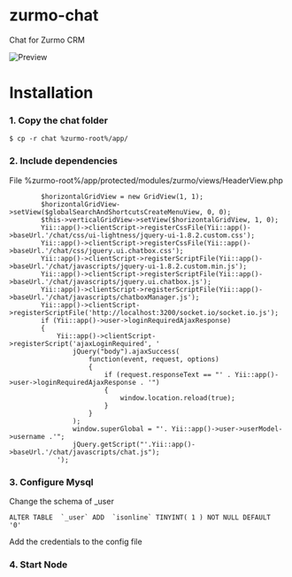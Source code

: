 zurmo-chat
==========

Chat for Zurmo CRM

![Preview](https://raw.github.com/cortezcristian/zurmo-chat/develop/preview/preview2013-06-08-statuses.png)


# Installation

### 1. Copy the chat folder

    $ cp -r chat %zurmo-root%/app/

### 2. Include dependencies

File %zurmo-root%/app/protected/modules/zurmo/views/HeaderView.php

            $horizontalGridView = new GridView(1, 1); 
            $horizontalGridView->setView($globalSearchAndShortcutsCreateMenuView, 0, 0); 
            $this->verticalGridView->setView($horizontalGridView, 1, 0); 
            Yii::app()->clientScript->registerCssFile(Yii::app()->baseUrl.'/chat/css/ui-lightness/jquery-ui-1.8.2.custom.css'); 
            Yii::app()->clientScript->registerCssFile(Yii::app()->baseUrl.'/chat/css/jquery.ui.chatbox.css'); 
            Yii::app()->clientScript->registerScriptFile(Yii::app()->baseUrl.'/chat/javascripts/jquery-ui-1.8.2.custom.min.js'); 
            Yii::app()->clientScript->registerScriptFile(Yii::app()->baseUrl.'/chat/javascripts/jquery.ui.chatbox.js'); 
            Yii::app()->clientScript->registerScriptFile(Yii::app()->baseUrl.'/chat/javascripts/chatboxManager.js'); 
            Yii::app()->clientScript->registerScriptFile('http://localhost:3200/socket.io/socket.io.js'); 
            if (Yii::app()->user->loginRequiredAjaxResponse)
            {   
                Yii::app()->clientScript->registerScript('ajaxLoginRequired', '
                    jQuery("body").ajaxSuccess(
                        function(event, request, options)
                        {
                            if (request.responseText == "' . Yii::app()->user->loginRequiredAjaxResponse . '") 
                            {
                                window.location.reload(true);
                            }
                        }
                    );
                    window.superGlobal = "'. Yii::app()->user->userModel->username .'";
                    jQuery.getScript("'.Yii::app()->baseUrl.'/chat/javascripts/chat.js");                                                                                 
                ');


### 3. Configure Mysql
Change the schema of _user

    ALTER TABLE  `_user` ADD  `isonline` TINYINT( 1 ) NOT NULL DEFAULT  '0'

Add the credentials to the config file

### 4. Start Node
